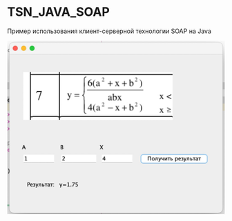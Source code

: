 # TSN_JAVA_SOAP
Пример использования клиент-серверной технологии SOAP на Java

![screenshot](scr1.jpg)
